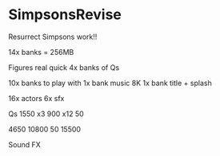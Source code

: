 # SimpsonsRevise
Resurrect Simpsons work!!

14x banks = 256MB

Figures real quick
4x banks of Qs

10x banks to play with
 1x bank	music	8K
 1x bank	title + splash

16x actors
 6x sfx
 
 
 
Qs
1550	x3
 900	x12
  50
  
 4650
10800
   50
15500



Sound FX